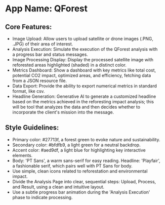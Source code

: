 # **App Name**: QForest

## Core Features:

- Image Upload: Allow users to upload satellite or drone images (.PNG, .JPG) of their area of interest.
- Analysis Execution: Simulate the execution of the QForest analysis with a progress bar and status messages.
- Image Processing Display: Display the processed satellite image with reforested areas highlighted (shaded) in a distinct color.
- Metrics Dashboard: Show a dashboard with key metrics like total cost, potential CO2 impact, optimized areas, and efficiency, fetching data from a JSON resource file.
- Data Export: Provide the ability to export numerical metrics in standard format, like csv.
- Headline Generation: Generative AI to generate a customized headline based on the metrics achieved in the reforesting impact analysis; this will be tool that analyzes the data and then decides whether to incorporate the client's mission into the message.

## Style Guidelines:

- Primary color: #27713f, a forest green to evoke nature and sustainability.
- Secondary color: #bfdfb9, a light green for a neutral backdrop.
- Accent color: #aed9df, a light blue for highlighting key interactive elements.
- Body: 'PT Sans', a warm sans-serif for easy reading. Headline: 'Playfair', a fashionable serif, which pairs well with PT Sans for body.
- Use simple, clean icons related to reforestation and environmental impact.
- Divide the Analysis Page into clear, sequential steps: Upload, Process, and Result, using a clean and intuitive layout.
- Use a subtle progress bar animation during the 'Analysis Execution' phase to indicate processing.